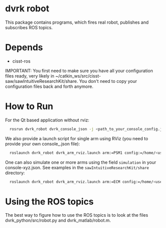 dvrk robot 
==========

This package contains programs, which fires real robot, publishes and
subscribes ROS topics.

# Depends  
* cisst-ros 

IMPORTANT: You first need to make sure you have all your configuration
files ready, very likely in
~/catkin_ws/src/cisst-saw/sawIntuitiveResearchKit/share.  You don't
need to copy your configuration files back and forth anymore.

# How to Run

For the Qt based application without rviz:
```sh
  rosrun dvrk_robot dvrk_console_json -j <path_to_your_console_config.json>
```

We also provide a launch script for single arm using RViz (you need to provide your own console_<arm>.json file):
```sh
  roslaunch dvrk_robot dvrk_arm_rviz.launch arm:=PSM1 config:=/home/<user_name>/catkin_ws/src/cisst-saw/sawIntuitiveResearchKit/share/jhu-dVRK/console-PSM1.json
```

One can also simulate one or more arms using the field `simulation` in your console-xyz.json.  See examples in the `sawIntuitiveResearchKit/share` directory:
```sh
  roslaunch dvrk_robot dvrk_arm_rviz.launch arm:=ECM config:=/home/<user_name>/catkin_ws/src/cisst-saw/sawIntuitiveResearchKit/share/console-ECM_KIN_SIMULATED.json
```

# Using the ROS topics

The best way to figure how to use the ROS topics is to look at the
files dvrk_python/src/robot.py and dvrk_matlab/robot.m.
